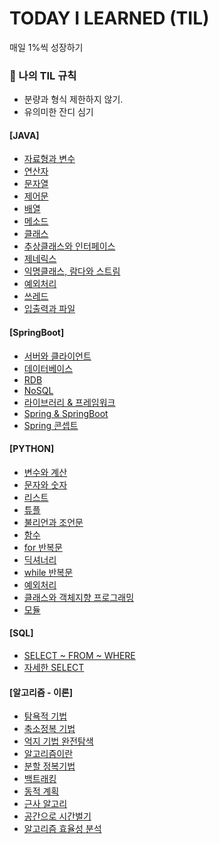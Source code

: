 # TODAY I LEARNED (TIL)

매일 1%씩 성장하기
<div>
  
  ### 🚩  나의 TIL 규칙

  - 분량과 형식 제한하지 않기.
  - 유의미한 잔디 심기


 #### [JAVA]
 * [자료형과 변수](https://github.com/Joo-Veloper/TIL/tree/main/JAVA/chapter01)
 * [연산자](https://github.com/Joo-Veloper/TIL/tree/main/JAVA/chapter02)
 * [문자열](https://github.com/Joo-Veloper/TIL/tree/main/JAVA/chapter_03)
 * [제어문](https://github.com/Joo-Veloper/TIL/tree/main/JAVA/chapter_04)
 * [배열](https://github.com/Joo-Veloper/TIL/tree/main/JAVA/chapter_05)
 * [메소드](https://github.com/Joo-Veloper/TIL/tree/main/JAVA/chapter_06)
 * [클래스](https://github.com/Joo-Veloper/TIL/tree/main/JAVA/chapter_07)
 * [추상클래스와 인터페이스](https://github.com/Joo-Veloper/TIL/tree/main/JAVA/chapter_08)
 * [제네릭스](https://github.com/Joo-Veloper/TIL/tree/main/JAVA/chapter_09)
 * [익명클래스, 람다와 스트림](https://github.com/Joo-Veloper/TIL/tree/main/JAVA/chapter_10)
 * [예외처리](https://github.com/Joo-Veloper/TIL/tree/main/JAVA/chapter_11)
 * [쓰레드](https://github.com/Joo-Veloper/TIL/tree/main/JAVA/chapter_12)
 * [입출력과 파일](https://github.com/Joo-Veloper/TIL/tree/main/JAVA/chapter_13)




 #### [SpringBoot]
 * [서버와 클라이언트](https://github.com/Joo-Veloper/TIL/blob/main/SpringBoot/%EC%84%9C%EB%B2%84%EC%99%80%20%ED%81%B4%EB%9D%BC%EC%9D%B4%EC%96%B8%ED%8A%B8.md)
 * [데이터베이스](https://github.com/Joo-Veloper/TIL/blob/main/SpringBoot/%EB%8D%B0%EC%9D%B4%ED%84%B0%EB%B2%A0%EC%9D%B4%EC%8A%A4.md)
 * [RDB](https://github.com/Joo-Veloper/TIL/blob/main/SpringBoot/RDB.md)
 * [NoSQL](https://github.com/Joo-Veloper/TIL/blob/main/SpringBoot/NoSQL.md)
 * [라이브러리 & 프레임워크](https://github.com/Joo-Veloper/TIL/blob/main/SpringBoot/%EB%9D%BC%EC%9D%B4%EB%B8%8C%EB%9F%AC%EB%A6%AC%26%20%ED%94%84%EB%A0%88%EC%9E%84%EC%9B%8C%ED%81%AC.md)
 * [Spring & SpringBoot](https://github.com/Joo-Veloper/TIL/blob/main/SpringBoot/Spring%20%EA%B3%BC%20Spring%20boot.md)
 * [Spring 콘셉트](https://github.com/Joo-Veloper/TIL/blob/main/SpringBoot/SPRING%20%EC%BD%98%EC%85%89%ED%8A%B8.md)


  

 #### [PYTHON]
 * [변수와 계산](https://github.com/Joo-Veloper/TIL/tree/main/Python/programmers_school/part_02)
 * [문자와 숫자](https://github.com/Joo-Veloper/TIL/tree/main/Python/programmers_school/part_03)
 * [리스트](https://github.com/Joo-Veloper/TIL/tree/main/Python/programmers_school/part_04)
 * [튜플](https://github.com/Joo-Veloper/TIL/tree/main/Python/programmers_school/part_05)
 * [불리언과 조언문](https://github.com/Joo-Veloper/TIL/tree/main/Python/programmers_school/part_06)
 * [함수](https://github.com/Joo-Veloper/TIL/tree/main/Python/programmers_school/part_07)
 * [for 반복문](https://github.com/Joo-Veloper/TIL/tree/main/Python/programmers_school/part_08)
 * [딕셔너리](https://github.com/Joo-Veloper/TIL/tree/main/Python/programmers_school/part_09)
 * [while 반복문](https://github.com/Joo-Veloper/TIL/tree/main/Python/programmers_school/part_10)
 * [예외처리](https://github.com/Joo-Veloper/TIL/tree/main/Python/programmers_school/part_11)
 * [클래스와 객체지향 프로그래밍](https://github.com/Joo-Veloper/TIL/tree/main/Python/programmers_school/part_12)
 * [모듈](https://github.com/Joo-Veloper/TIL/tree/main/Python/programmers_school/part_13)


#### [SQL]
* [SELECT ~ FROM ~ WHERE](https://github.com/Joo-Veloper/TIL/blob/main/SQL/SELECT%20~%20FROM%20~%20WHERE.md)
* [자세한 SELECT](https://github.com/Joo-Veloper/TIL/blob/main/SQL/%EC%9E%90%EC%84%B8%ED%95%9C%20SELECT.md)


 #### [알고리즘 - 이론]
  * [탐욕적 기법](https://github.com/Joo-Veloper/TIL/blob/main/Algorithm/%EC%95%8C%EA%B3%A0%EB%A6%AC%EC%A6%98/%EC%9D%B4%EB%A1%A0/%ED%83%90%EC%9A%95%EC%A0%81%20%EA%B8%B0%EB%B2%95.md)
  * [축소정복 기법](https://github.com/Joo-Veloper/TIL/blob/main/Algorithm/%EC%95%8C%EA%B3%A0%EB%A6%AC%EC%A6%98/%EC%9D%B4%EB%A1%A0/%EC%B6%95%EC%86%8C%20%EC%A0%95%EB%B3%B5%20%EA%B8%B0%EB%B2%95.md)
  * [억지 기법 완전탐색](https://github.com/Joo-Veloper/TIL/blob/main/Algorithm/%EC%95%8C%EA%B3%A0%EB%A6%AC%EC%A6%98/%EC%9D%B4%EB%A1%A0/%EC%96%B5%EC%A7%80%20%EA%B8%B0%EB%B2%95%EA%B3%BC%20%EC%99%84%EC%A0%84%20%ED%83%90%EC%83%89.md)
  * [알고리즘이란](https://github.com/Joo-Veloper/TIL/blob/main/Algorithm/%EC%95%8C%EA%B3%A0%EB%A6%AC%EC%A6%98/%EC%9D%B4%EB%A1%A0/%EC%95%8C%EA%B3%A0%EB%A6%AC%EC%A6%98%EB%9E%80.md)
  * [분할 정복기법](https://github.com/Joo-Veloper/TIL/blob/main/Algorithm/%EC%95%8C%EA%B3%A0%EB%A6%AC%EC%A6%98/%EC%9D%B4%EB%A1%A0/%EB%B6%84%ED%95%A0%EC%A0%95%EB%B3%B5%EA%B8%B0%EB%B2%95.md)
  * [백트래킹](https://github.com/Joo-Veloper/TIL/blob/main/Algorithm/%EC%95%8C%EA%B3%A0%EB%A6%AC%EC%A6%98/%EC%9D%B4%EB%A1%A0/%EB%B0%B1%ED%8A%B8%EB%9E%98%ED%82%B9.md)
  * [동적 계획](https://github.com/Joo-Veloper/TIL/blob/main/Algorithm/%EC%95%8C%EA%B3%A0%EB%A6%AC%EC%A6%98/%EC%9D%B4%EB%A1%A0/%EB%8F%99%EC%A0%81%20%EA%B3%84%ED%9A%8D%EB%B2%95.md)
  * [근사 알고리](https://github.com/Joo-Veloper/TIL/blob/main/Algorithm/%EC%95%8C%EA%B3%A0%EB%A6%AC%EC%A6%98/%EC%9D%B4%EB%A1%A0/%EA%B7%BC%EC%82%AC%20%EC%95%8C%EA%B3%A0%EB%A6%AC%EC%A6%98.md)
  * [공간으로 시간벌기](https://github.com/Joo-Veloper/TIL/blob/main/Algorithm/%EC%95%8C%EA%B3%A0%EB%A6%AC%EC%A6%98/%EC%9D%B4%EB%A1%A0/%EA%B3%B5%EA%B0%84%EC%9C%BC%EB%A1%9C%20%EC%8B%9C%EA%B0%84%EB%B2%8C%EA%B8%B0.md)
  * [알고리즘 효율성 분석](https://github.com/Joo-Veloper/TIL/blob/main/Algorithm/%EC%95%8C%EA%B3%A0%EB%A6%AC%EC%A6%98/%EC%9D%B4%EB%A1%A0/%EC%95%8C%EA%B3%A0%EB%A6%AC%EC%A6%98%20%ED%9A%A8%EC%9C%A8%EC%84%B1%20%EB%B6%84%EC%84%9D.md)


</div>

